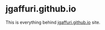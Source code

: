 # jgaffuri.github.io

This is everything behind [jgaffuri.github.io](https://jgaffuri.github.io/) site.
